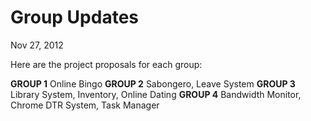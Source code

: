 Group Updates
=============
Nov 27, 2012

Here are the project proposals for each group:

**GROUP 1** Online Bingo
**GROUP 2** Sabongero, Leave System
**GROUP 3** Library System, Inventory, Online Dating
**GROUP 4** Bandwidth Monitor, Chrome DTR System, Task Manager
